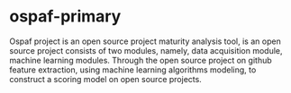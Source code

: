 ospaf-primary
=============

Ospaf project is an open source project maturity analysis tool, is an open source project consists of two modules, namely, data acquisition module, machine learning modules. Through the open source project on github feature extraction, using machine learning algorithms modeling, to construct a scoring model on open source projects.
